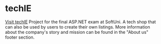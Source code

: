 # techIE
[Visit techIE](https://techie-shop.azurewebsites.net/)
Project for the final ASP.NET exam at SoftUni. A tech shop that can also be used by users to create their own listings.
More information about the company's story and mission can be found in the "About us" footer section.
